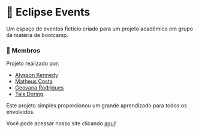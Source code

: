 # 🌙 Eclipse Events

Um espaço de eventos fictício criado para um projeto acadêmico em grupo da matéria de bootcamp.

### 🤝 Membros
Projeto realizado por:
- [Alysson Kennedy](https://github.com/AlyssonKe)
- [Matheus Costa](https://github.com/matheuscostaps)
- [Geovana Rodrigues](https://github.com/geovanards)
- [Tais Doring](https://github.com/TaisDF)

Este projeto simples proporcionou um grande aprendizado para todos os envolvidos.

Você pode acessar nosso site clicando [aqui](https://bootcamp-henna-two.vercel.app/)!
